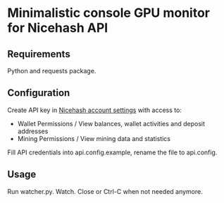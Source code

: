 # Minimalistic console GPU monitor for Nicehash API
## Requirements
Python and requests package.
## Configuration
Create API key in [Nicehash account settings](https://www.nicehash.com/my/settings/keys) with access to:
- Wallet Permissions / View balances, wallet activities and deposit addresses
- Mining Permissions / View mining data and statistics

Fill API credentials into api.config.example, rename the file to api.config.
## Usage
 Run watcher.py. Watch. Close or Ctrl-C when not needed anymore.